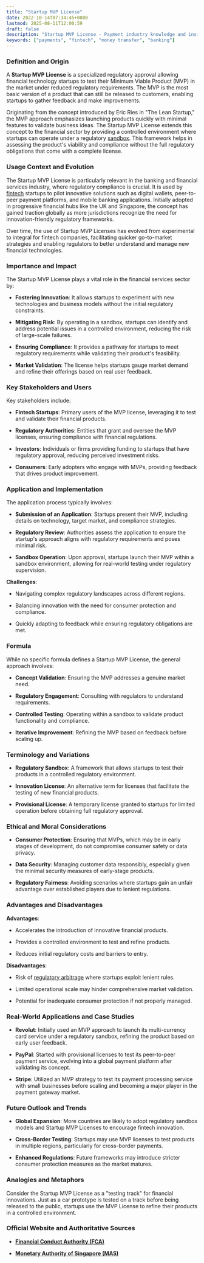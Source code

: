 ```yaml
---
title: "Startup MVP License"
date: 2022-10-14T07:34:45+0000
lastmod: 2025-08-11T12:00:59
draft: false
description: "Startup MVP License - Payment industry knowledge and insights"
keywords: ["payments", "fintech", "money transfer", "banking"]
---
```


### Definition and Origin

A **Startup MVP License** is a specialized regulatory approval allowing financial technology startups to test their Minimum Viable Product (MVP) in the market under reduced regulatory requirements. The MVP is the most basic version of a product that can still be released to customers, enabling startups to gather feedback and make improvements.

Originating from the concept introduced by Eric Ries in "The Lean Startup," the MVP approach emphasizes launching products quickly with minimal features to validate business ideas. The Startup MVP License extends this concept to the financial sector by providing a controlled environment where startups can operate under a regulatory [sandbox](https://faisalkhan.com/learn/payments-wiki/what-is-a-sandbox/). This framework helps in assessing the product's viability and compliance without the full regulatory obligations that come with a complete license.

### Usage Context and Evolution

The Startup MVP License is particularly relevant in the banking and financial services industry, where regulatory compliance is crucial. It is used by [fintech](https://faisalkhanllc.xyz/resources/payments-wiki/f/fintech/) startups to pilot innovative solutions such as digital wallets, peer-to-peer payment platforms, and mobile banking applications. Initially adopted in progressive financial hubs like the UK and Singapore, the concept has gained traction globally as more jurisdictions recognize the need for innovation-friendly regulatory frameworks.

Over time, the use of Startup MVP Licenses has evolved from experimental to integral for fintech companies, facilitating quicker go-to-market strategies and enabling regulators to better understand and manage new financial technologies.

### Importance and Impact

The Startup MVP License plays a vital role in the financial services sector by:

- **Fostering Innovation**: It allows startups to experiment with new technologies and business models without the initial regulatory constraints.

- **Mitigating Risk**: By operating in a sandbox, startups can identify and address potential issues in a controlled environment, reducing the risk of large-scale failures.

- **Ensuring Compliance**: It provides a pathway for startups to meet regulatory requirements while validating their product's feasibility.

- **Market Validation**: The license helps startups gauge market demand and refine their offerings based on real user feedback.

### Key Stakeholders and Users

Key stakeholders include:

- **Fintech Startups**: Primary users of the MVP license, leveraging it to test and validate their financial products.

- **Regulatory Authorities**: Entities that grant and oversee the MVP licenses, ensuring compliance with financial regulations.

- **Investors**: Individuals or firms providing funding to startups that have regulatory approval, reducing perceived investment risks.

- **Consumers**: Early adopters who engage with MVPs, providing feedback that drives product improvement.

### Application and Implementation

The application process typically involves:

- **Submission of an Application**: Startups present their MVP, including details on technology, target market, and compliance strategies.

- **Regulatory Review**: Authorities assess the application to ensure the startup's approach aligns with regulatory requirements and poses minimal risk.

- **Sandbox Operation**: Upon approval, startups launch their MVP within a sandbox environment, allowing for real-world testing under regulatory supervision.

**Challenges**:

- Navigating complex regulatory landscapes across different regions.

- Balancing innovation with the need for consumer protection and compliance.

- Quickly adapting to feedback while ensuring regulatory obligations are met.

### Formula 

While no specific formula defines a Startup MVP License, the general approach involves:

- **Concept Validation**: Ensuring the MVP addresses a genuine market need.

- **Regulatory Engagement**: Consulting with regulators to understand requirements.

- **Controlled Testing**: Operating within a sandbox to validate product functionality and compliance.

- **Iterative Improvement**: Refining the MVP based on feedback before scaling up.

### Terminology and Variations

- **Regulatory Sandbox**: A framework that allows startups to test their products in a controlled regulatory environment.

- **Innovation License**: An alternative term for licenses that facilitate the testing of new financial products.

- **Provisional License**: A temporary license granted to startups for limited operation before obtaining full regulatory approval.

### Ethical and Moral Considerations

- **Consumer Protection**: Ensuring that MVPs, which may be in early stages of development, do not compromise consumer safety or data privacy.

- **Data Security**: Managing customer data responsibly, especially given the minimal security measures of early-stage products.

- **Regulatory Fairness**: Avoiding scenarios where startups gain an unfair advantage over established players due to lenient regulations.

### Advantages and Disadvantages

**Advantages**:

- Accelerates the introduction of innovative financial products.

- Provides a controlled environment to test and refine products.

- Reduces initial regulatory costs and barriers to entry.

**Disadvantages**:

- Risk of [regulatory arbitrage](https://faisalkhan.com/learn/payments-wiki/what-is-regulatory-arbitrage/) where startups exploit lenient rules.

- Limited operational scale may hinder comprehensive market validation.

- Potential for inadequate consumer protection if not properly managed.

### Real-World Applications and Case Studies

- **Revolut**: Initially used an MVP approach to launch its multi-currency card service under a regulatory sandbox, refining the product based on early user feedback.

- **PayPal**: Started with provisional licenses to test its peer-to-peer payment service, evolving into a global payment platform after validating its concept.

- **Stripe**: Utilized an MVP strategy to test its payment processing service with small businesses before scaling and becoming a major player in the payment gateway market.

### Future Outlook and Trends

- **Global Expansion**: More countries are likely to adopt regulatory sandbox models and Startup MVP Licenses to encourage fintech innovation.

- **Cross-Border Testing**: Startups may use MVP licenses to test products in multiple regions, particularly for cross-border payments.

- **Enhanced Regulations**: Future frameworks may introduce stricter consumer protection measures as the market matures.

### Analogies and Metaphors 

Consider the Startup MVP License as a "testing track" for financial innovations. Just as a car prototype is tested on a track before being released to the public, startups use the MVP License to refine their products in a controlled environment.

### Official Website and Authoritative Sources

- **[Financial Conduct Authority (FCA)](https://www.fca.org.uk)**

- **[Monetary Authority of Singapore (MAS)](https://www.mas.gov.sg)**